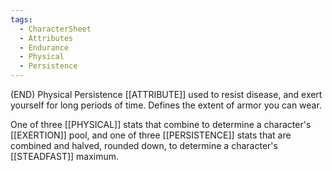 ```yaml
---
tags:
  - CharacterSheet
  - Attributes
  - Endurance
  - Physical
  - Persistence
---
```

(END) Physical Persistence [[ATTRIBUTE]] used to resist disease, and exert yourself for long periods of time. Defines the extent of armor you can wear.

One of three [[PHYSICAL]] stats that combine to determine a character's [[EXERTION]] pool, and one of three [[PERSISTENCE]] stats that are combined and halved, rounded down, to determine a character's [[STEADFAST]] maximum.
